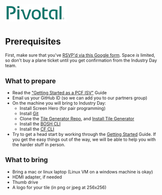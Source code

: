 # ![Pivotal Logo](img/pivotal_logo_sm.png)

# Prerequisites #

First, make sure that you've [RSVP'd via this Google form](https://docs.google.com/a/pivotal.io/forms/d/1R9c7YUO0vWMH-U0Y2A9ki157et9sZAeiMa7kbUzCSCE/viewform). Space *is* limited, so don't buy a plane ticket until you get confirmation
from the Industry Day team.

## What to prepare
 - Read the ["Getting Started as a PCF ISV"](http://cf-platform-eng.github.io/isv-portal/) Guide
 - Email us your GitHub ID (so we can add you to our partners group)
 - On the machine you will bring to Industry Day:
    - Install Screen Hero (for pair programming)
    - Install [Git](https://git-scm.com/book/en/v2/Getting-Started-Installing-Git)
    - Clone the [Tile Generator Repo](https://github.com/cf-platform-eng/tile-generator),
      and [Install Tile Generator](http://cf-platform-eng.github.io/isv-portal/tile-generator/)
    - Install the [BOSH CLI](https://bosh.io/docs/bosh-cli.html)
    - Install the [CF CLI](https://github.com/cloudfoundry/cli#downloads)
- Try to get a head start by working through the
  [Getting Started](http://cf-platform-eng.github.io/isv-portal/getting-started/) Guide.
  If you get the easy things out of the way, we will be able to help you with the harder
  stuff in person.

## What to bring
 - Bring a mac or linux laptop (Linux VM on a windows machine is okay)
 - HDMI adapter, if needed
 - Thumb drive
 - A logo for your tile (in png or jpeg at 256x256)
